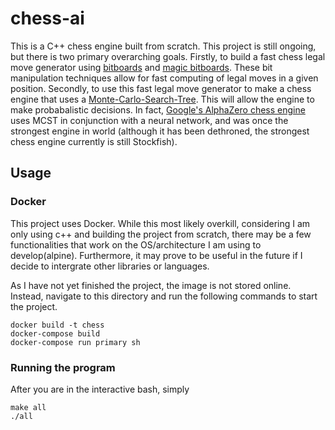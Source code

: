 # chess-ai
This is a C++ chess engine built from scratch. This project is still ongoing, but there is two primary overarching goals. Firstly, to build a fast chess legal move generator using [bitboards](https://www.chessprogramming.org/Bitboards) and [magic bitboards](https://www.chessprogramming.org/Magic_Bitboards). These bit manipulation techniques allow for fast computing of legal moves in a given position. Secondly, to use this fast legal move generator to make a chess engine that uses a [Monte-Carlo-Search-Tree](https://en.wikipedia.org/wiki/Monte_Carlo_tree_search). This will allow the engine to make probabalistic decisions. In fact, [Google's AlphaZero chess engine](https://en.wikipedia.org/wiki/AlphaZero) uses MCST in conjunction with a neural network, and was once the strongest engine in world (although it has been dethroned, the strongest chess engine currently is still Stockfish).

## Usage
### Docker
This project uses Docker. While this most likely overkill, considering I am only using c++ and building the project from scratch, there may be a few functionalities that work on the OS/architecture I am using to develop(alpine). Furthermore, it may prove to be useful in the future if I decide to intergrate other libraries or languages. 

As I have not yet finished the project, the image is not stored online. Instead, navigate to this directory and run the following commands to start the project.
```
docker build -t chess
docker-compose build
docker-compose run primary sh
```
### Running the program
After you are in the interactive bash, simply 
```
make all
./all
```